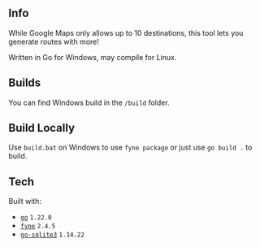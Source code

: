 ## Info 
While Google Maps only allows up to 10 destinations, this tool lets you generate routes with more! 

Written in Go for Windows, may compile for Linux.

## Builds
You can find Windows build in the `/build` folder. 

## Build Locally
Use `build.bat` on Windows to use `fyne package` or just use `go build .` to build. 

## Tech 
Built with:

- [`go`](https://github.com/golang/go) `1.22.0`
- [`fyne`](https://github.com/fyne-io/fyne) `2.4.5`
- [`go-sqlite3`](https://github.com/mattn/go-sqlite3) `1.14.22`
